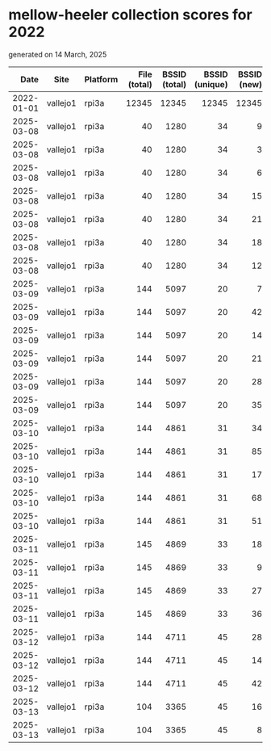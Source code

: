mellow-heeler collection scores for 2022
=========================================

generated on 14 March, 2025

| Date     |Site     |Platform|File (total)|BSSID (total)|BSSID (unique)|BSSID (new)|
|---------:|---------|--------|-----------:|------------:|-------------:|----------:|
|2022-01-01|vallejo1 |rpi3a   |       12345|        12345|         12345|      12345|
|2025-03-08|vallejo1|rpi3a|40|1280|34|9|
|2025-03-08|vallejo1|rpi3a|40|1280|34|3|
|2025-03-08|vallejo1|rpi3a|40|1280|34|6|
|2025-03-08|vallejo1|rpi3a|40|1280|34|15|
|2025-03-08|vallejo1|rpi3a|40|1280|34|21|
|2025-03-08|vallejo1|rpi3a|40|1280|34|18|
|2025-03-08|vallejo1|rpi3a|40|1280|34|12|
|2025-03-09|vallejo1|rpi3a|144|5097|20|7|
|2025-03-09|vallejo1|rpi3a|144|5097|20|42|
|2025-03-09|vallejo1|rpi3a|144|5097|20|14|
|2025-03-09|vallejo1|rpi3a|144|5097|20|21|
|2025-03-09|vallejo1|rpi3a|144|5097|20|28|
|2025-03-09|vallejo1|rpi3a|144|5097|20|35|
|2025-03-10|vallejo1|rpi3a|144|4861|31|34|
|2025-03-10|vallejo1|rpi3a|144|4861|31|85|
|2025-03-10|vallejo1|rpi3a|144|4861|31|17|
|2025-03-10|vallejo1|rpi3a|144|4861|31|68|
|2025-03-10|vallejo1|rpi3a|144|4861|31|51|
|2025-03-11|vallejo1|rpi3a|145|4869|33|18|
|2025-03-11|vallejo1|rpi3a|145|4869|33|9|
|2025-03-11|vallejo1|rpi3a|145|4869|33|27|
|2025-03-11|vallejo1|rpi3a|145|4869|33|36|
|2025-03-12|vallejo1|rpi3a|144|4711|45|28|
|2025-03-12|vallejo1|rpi3a|144|4711|45|14|
|2025-03-12|vallejo1|rpi3a|144|4711|45|42|
|2025-03-13|vallejo1|rpi3a|104|3365|45|16|
|2025-03-13|vallejo1|rpi3a|104|3365|45|8|
